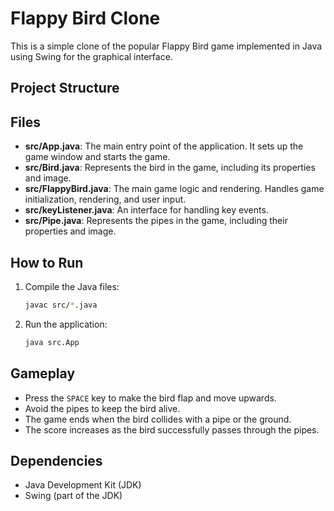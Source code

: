 # Flappy Bird Clone

This is a simple clone of the popular Flappy Bird game implemented in Java using Swing for the graphical interface.

## Project Structure

## Files

- **src/App.java**: The main entry point of the application. It sets up the game window and starts the game.
- **src/Bird.java**: Represents the bird in the game, including its properties and image.
- **src/FlappyBird.java**: The main game logic and rendering. Handles game initialization, rendering, and user input.
- **src/keyListener.java**: An interface for handling key events.
- **src/Pipe.java**: Represents the pipes in the game, including their properties and image.

## How to Run

1. Compile the Java files:
    ```sh
    javac src/*.java
    ```

2. Run the application:
    ```sh
    java src.App
    ```

## Gameplay

- Press the `SPACE` key to make the bird flap and move upwards.
- Avoid the pipes to keep the bird alive.
- The game ends when the bird collides with a pipe or the ground.
- The score increases as the bird successfully passes through the pipes.

## Dependencies

- Java Development Kit (JDK)
- Swing (part of the JDK)
